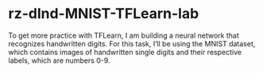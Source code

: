 # rz-dlnd-MNIST-TFLearn-lab

To get more practice with TFLearn, I am building a neural network that recognizes handwritten digits. For this task, I’ll be using the MNIST dataset, which contains images of handwritten single digits and their respective labels, which are numbers 0-9.
